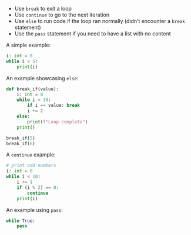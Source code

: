 * Use `break` to exit a loop
* Use `continue` to go to the next iteration
* Use `else` to run code if the loop ran normally (didn’t encounter a `break` statement)
* Use the `pass` statement if you need to have a list with no content

A simple example:
```python
i: int = 0
while i < 5:
    print(i)
```
An example showcasing `else`:
```python
def break_if(value):
    i: int = 0
    while i < 10:
        if i == value: break
        i += 2
    else:
        print(f"Loop complete")
    print()

break_if(5)
break_if(6)
```

A `continue` example:
```python
# print odd numbers
i: int = 0
while i < 10:
    i += 1
    if (i % 2) == 0:
        continue
    print(i)
```

An example using `pass`:
```python
while True:
    pass
```
